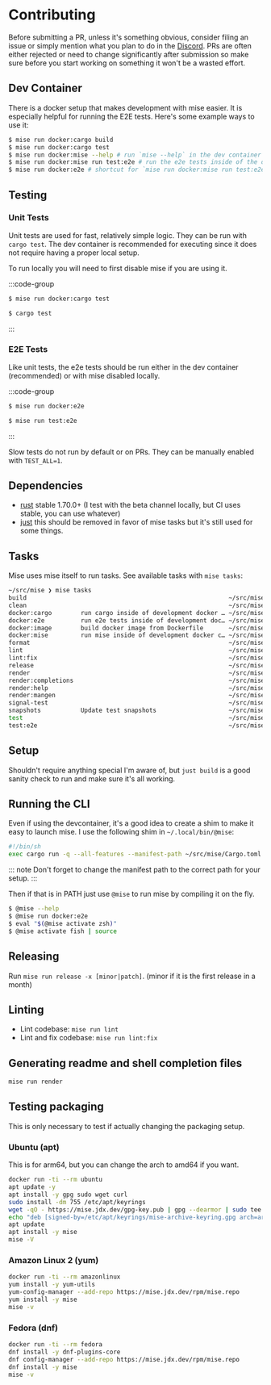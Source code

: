 # Contributing

Before submitting a PR, unless it's something obvious, consider filing an issue or simply mention what you plan to do in the [Discord](https://discord.gg/UBa7pJUN7Z).
PRs are often either rejected or need to change significantly after submission so make sure before you start working on something it won't be a wasted effort.

## Dev Container

There is a docker setup that makes development with mise easier. It is especially helpful for running the E2E tests.
Here's some example ways to use it:

```sh
$ mise run docker:cargo build
$ mise run docker:cargo test
$ mise run docker:mise --help # run `mise --help` in the dev container
$ mise run docker:mise run test:e2e # run the e2e tests inside of the docker container
$ mise run docker:e2e # shortcut for `mise run docker:mise run test:e2e`
```

## Testing

### Unit Tests

Unit tests are used for fast, relatively simple logic. They can be run with `cargo test`. The dev container is recommended
for executing since it does not require having a proper local setup.

To run locally you will need to first disable mise if you are using it.

:::code-group
```sh [dev container]
$ mise run docker:cargo test
```
```sh [local]
$ cargo test
```
:::

### E2E Tests

Like unit tests, the e2e tests should be run either in the dev container (recommended) or with mise disabled locally.

:::code-group
```sh [dev container]
$ mise run docker:e2e
```
```sh [local]
$ mise run test:e2e
```
:::

Slow tests do not run by default or on PRs. They can be manually enabled with `TEST_ALL=1`.

## Dependencies

- [rust](https://www.rust-lang.org/) stable 1.70.0+ (I test with the beta channel locally, but CI uses stable, you can use whatever)
- [just](https://github.com/casey/just) this should be removed in favor of mise tasks but it's still used for some things.

## Tasks

Mise uses mise itself to run tasks. See available tasks with `mise tasks`:

```sh
~/src/mise ❯ mise tasks
build                                                        ~/src/mise/.mise.toml          
clean                                                        ~/src/mise/.mise.toml          
docker:cargo        run cargo inside of development docker … ~/src/mise/.mise.toml          
docker:e2e          run e2e tests inside of development doc… ~/src/mise/.mise.toml          
docker:image        build docker image from Dockerfile       ~/src/mise/.mise.toml          
docker:mise         run mise inside of development docker c… ~/src/mise/.mise.toml          
format                                                       ~/src/mise/.mise.toml          
lint                                                         ~/src/mise/.mise/config.toml   
lint:fix                                                     ~/src/mise/.mise.toml          
release                                                      ~/src/mise/.mise.toml          
render                                                       ~/src/mise/.mise.toml          
render:completions                                           ~/src/mise/.mise.toml          
render:help                                                  ~/src/mise/.mise.toml          
render:mangen                                                ~/src/mise/.mise.toml          
signal-test                                                  ~/src/mise/.mise.toml          
snapshots           Update test snapshots                    ~/src/mise/.mise.toml          
test                                                         ~/src/mise/.mise.toml          
test:e2e                                                     ~/src/mise/.mise.toml          
```

## Setup

Shouldn't require anything special I'm aware of, but `just build` is a good sanity check to run and make sure it's all working.

## Running the CLI

Even if using the devcontainer, it's a good idea to create a shim to make it easy to launch mise. I use the following shim
in `~/.local/bin/@mise`:

```sh
#!/bin/sh
exec cargo run -q --all-features --manifest-path ~/src/mise/Cargo.toml -- "$@"
```

::: note
Don't forget to change the manifest path to the correct path for your setup.
:::

Then if that is in PATH just use `@mise` to run mise by compiling it on the fly.

```sh
$ @mise --help
$ @mise run docker:e2e
$ eval "$(@mise activate zsh)"
$ @mise activate fish | source
```

## Releasing

Run `mise run release -x [minor|patch]`. (minor if it is the first release in a month)

## Linting

- Lint codebase: `mise run lint`
- Lint and fix codebase: `mise run lint:fix`

## Generating readme and shell completion files

```sh
mise run render
```

## Testing packaging

This is only necessary to test if actually changing the packaging setup.

### Ubuntu (apt)

This is for arm64, but you can change the arch to amd64 if you want.

```sh
docker run -ti --rm ubuntu
apt update -y
apt install -y gpg sudo wget curl
sudo install -dm 755 /etc/apt/keyrings
wget -qO - https://mise.jdx.dev/gpg-key.pub | gpg --dearmor | sudo tee /etc/apt/keyrings/mise-archive-keyring.gpg 1> /dev/null
echo "deb [signed-by=/etc/apt/keyrings/mise-archive-keyring.gpg arch=arm64] https://mise.jdx.dev/deb stable main" | sudo tee /etc/apt/sources.list.d/mise.list
apt update
apt install -y mise
mise -V
```

### Amazon Linux 2 (yum)

```sh
docker run -ti --rm amazonlinux
yum install -y yum-utils
yum-config-manager --add-repo https://mise.jdx.dev/rpm/mise.repo
yum install -y mise
mise -v
```

### Fedora (dnf)

```sh
docker run -ti --rm fedora
dnf install -y dnf-plugins-core
dnf config-manager --add-repo https://mise.jdx.dev/rpm/mise.repo
dnf install -y mise
mise -v
```
